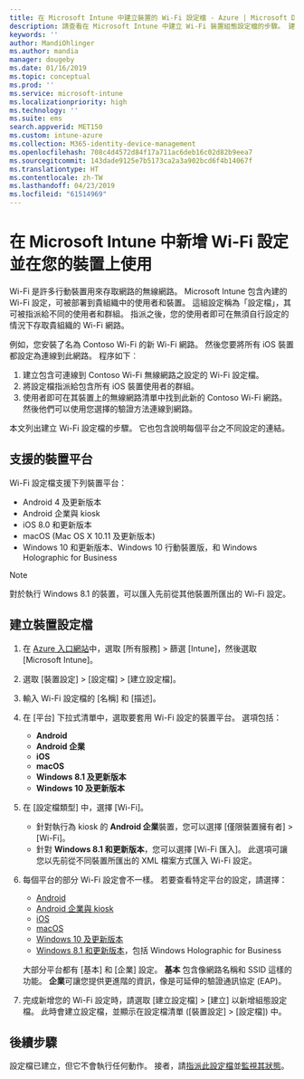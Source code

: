 ```yaml
---
title: 在 Microsoft Intune 中建立裝置的 Wi-Fi 設定檔 - Azure | Microsoft Docs
description: 請查看在 Microsoft Intune 中建立 Wi-Fi 裝置組態設定檔的步驟。 建立 Android、 Android 企業、Android kiosk、iOS、macOS、Windows 10 及更新版本，以及 Windows Holographic for Business 適用的設定檔。 您可以使用這些設定檔建立 WiFi 連線以使用憑證、選擇 EAP 類型、選取驗證方法、啟用 Proxy，以及執行更多作業。
keywords: ''
author: MandiOhlinger
ms.author: mandia
manager: dougeby
ms.date: 01/16/2019
ms.topic: conceptual
ms.prod: ''
ms.service: microsoft-intune
ms.localizationpriority: high
ms.technology: ''
ms.suite: ems
search.appverid: MET150
ms.custom: intune-azure
ms.collection: M365-identity-device-management
ms.openlocfilehash: 708c4d4572d84f17a711ac6deb16c02d82b9eea7
ms.sourcegitcommit: 143dade9125e7b5173ca2a3a902bcd6f4b14067f
ms.translationtype: HT
ms.contentlocale: zh-TW
ms.lasthandoff: 04/23/2019
ms.locfileid: "61514969"
---
```

# <a name="add-and-use-wi-fi-settings-on-your-devices-in-microsoft-intune"></a>在 Microsoft Intune 中新增 Wi-Fi 設定並在您的裝置上使用

Wi-Fi 是許多行動裝置用來存取網路的無線網路。 Microsoft Intune 包含內建的 Wi-Fi 設定，可被部署到貴組織中的使用者和裝置。 這組設定稱為「設定檔」，其可被指派給不同的使用者和群組。 指派之後，您的使用者即可在無須自行設定的情況下存取貴組織的 Wi-Fi 網路。

例如，您安裝了名為 Contoso Wi-Fi 的新 Wi-Fi 網路。 然後您要將所有 iOS 裝置都設定為連線到此網路。 程序如下︰

1. 建立包含可連線到 Contoso Wi-Fi 無線網路之設定的 Wi-Fi 設定檔。
2. 將設定檔指派給包含所有 iOS 裝置使用者的群組。
3. 使用者即可在其裝置上的無線網路清單中找到此新的 Contoso Wi-Fi 網路。 然後他們可以使用您選擇的驗證方法連線到網路。

本文列出建立 Wi-Fi 設定檔的步驟。 它也包含說明每個平台之不同設定的連結。

## <a name="supported-device-platforms"></a>支援的裝置平台

Wi-Fi 設定檔支援下列裝置平台：

- Android 4 及更新版本
- Android 企業與 kiosk
- iOS 8.0 和更新版本
- macOS (Mac OS X 10.11 及更新版本)
- Windows 10 和更新版本、Windows 10 行動裝置版，和 Windows Holographic for Business

> [!NOTE]
> 對於執行 Windows 8.1 的裝置，可以匯入先前從其他裝置所匯出的 Wi-Fi 設定。

## <a name="create-a-device-profile"></a>建立裝置設定檔

1. 在 [Azure 入口網站](https://portal.azure.com)中，選取 [所有服務] > 篩選 [Intune]，然後選取 [Microsoft Intune]。 
2. 選取 [裝置設定] > [設定檔] > [建立設定檔]。
3. 輸入 Wi-Fi 設定檔的 [名稱] 和 [描述]。
4. 在 [平台] 下拉式清單中，選取要套用 Wi-Fi 設定的裝置平台。 選項包括：

    - **Android**
    - **Android 企業**
    - **iOS**
    - **macOS**
    - **Windows 8.1 及更新版本**
    - **Windows 10 及更新版本**

5. 在 [設定檔類型] 中，選擇 [Wi-Fi]。

    - 針對執行為 kiosk 的 **Android 企業**裝置，您可以選擇 [僅限裝置擁有者] > [Wi-Fi]。
    - 針對 **Windows 8.1 和更新版本**，您可以選擇 [Wi-Fi 匯入]。 此選項可讓您以先前從不同裝置所匯出的 XML 檔案方式匯入 Wi-Fi 設定。

6. 每個平台的部分 Wi-Fi 設定會不一樣。 若要查看特定平台的設定，請選擇：

    - [Android](wi-fi-settings-android.md)
    - [Android 企業與 kiosk](wi-fi-settings-android-enterprise.md)
    - [iOS](wi-fi-settings-ios.md)
    - [macOS](wi-fi-settings-macos.md)
    - [Windows 10 及更新版本](wi-fi-settings-windows.md)
    - [Windows 8.1 和更新版本](wi-fi-settings-import-windows-8-1.md)，包括 Windows Holographic for Business

    大部分平台都有 [基本] 和 [企業] 設定。 **基本** 包含像網路名稱和 SSID 這樣的功能。 **企業**可讓您提供更進階的資訊，像是可延伸的驗證通訊協定 (EAP)。

7. 完成新增您的 Wi-Fi 設定時，請選取 [建立設定檔] > [建立] 以新增組態設定檔。 此時會建立設定檔，並顯示在設定檔清單 ([裝置設定] > [設定檔]) 中。

## <a name="next-steps"></a>後續步驟

設定檔已建立，但它不會執行任何動作。 接者，請[指派此設定檔](device-profile-assign.md)並[監視其狀態](device-profile-monitor.md)。
